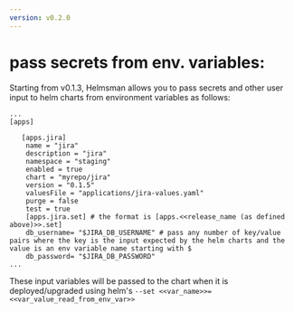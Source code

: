 ```yaml
---
version: v0.2.0
---
```


# pass secrets from env. variables:

Starting from v0.1.3, Helmsman allows you to pass secrets and other user input to helm charts from environment variables as follows:

```
...
[apps]

   [apps.jira]
    name = "jira" 
    description = "jira"
    namespace = "staging" 
    enabled = true 
    chart = "myrepo/jira" 
    version = "0.1.5"
    valuesFile = "applications/jira-values.yaml" 
    purge = false 
    test = true 
    [apps.jira.set] # the format is [apps.<<release_name (as defined above)>>.set]
    db_username= "$JIRA_DB_USERNAME" # pass any number of key/value pairs where the key is the input expected by the helm charts and the value is an env variable name starting with $
    db_password= "$JIRA_DB_PASSWORD"
...
``` 

These input variables will be passed to the chart when it is deployed/upgraded using helm's `--set <<var_name>>=<<var_value_read_from_env_var>>`